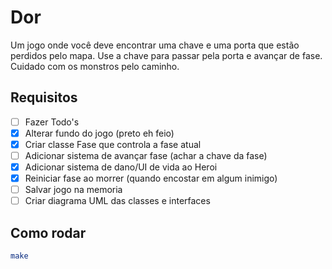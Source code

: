 # Dor

Um jogo onde você deve encontrar uma chave e uma porta que estão perdidos pelo mapa. Use a chave para passar pela porta e avançar de fase. Cuidado com os monstros pelo caminho.

## Requisitos

- [ ] Fazer Todo's
- [X] Alterar fundo do jogo (preto eh feio)
- [X] Criar classe Fase que controla a fase atual
- [ ] Adicionar sistema de avançar fase (achar a chave da fase)
- [X] Adicionar sistema de dano/UI de vida ao Heroi
- [X] Reiniciar fase ao morrer (quando encostar em algum inimigo)
- [ ] Salvar jogo na memoria
- [ ] Criar diagrama UML das classes e interfaces

## Como rodar

```bash
make
```